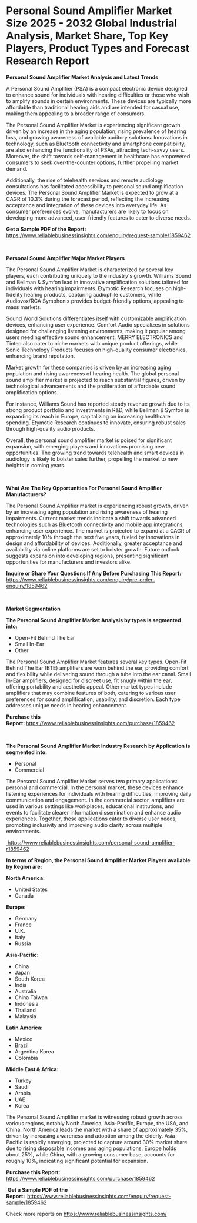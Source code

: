 <p><h1>Personal Sound Amplifier Market Size 2025 - 2032 Global Industrial Analysis, Market Share, Top Key Players, Product Types and Forecast Research Report</h1></p><p><strong>Personal Sound Amplifier Market Analysis and Latest Trends</strong></p>
<p><p>A Personal Sound Amplifier (PSA) is a compact electronic device designed to enhance sound for individuals with hearing difficulties or those who wish to amplify sounds in certain environments. These devices are typically more affordable than traditional hearing aids and are intended for casual use, making them appealing to a broader range of consumers.</p><p>The Personal Sound Amplifier Market is experiencing significant growth driven by an increase in the aging population, rising prevalence of hearing loss, and growing awareness of available auditory solutions. Innovations in technology, such as Bluetooth connectivity and smartphone compatibility, are also enhancing the functionality of PSAs, attracting tech-savvy users. Moreover, the shift towards self-management in healthcare has empowered consumers to seek over-the-counter options, further propelling market demand.</p><p>Additionally, the rise of telehealth services and remote audiology consultations has facilitated accessibility to personal sound amplification devices. The Personal Sound Amplifier Market is expected to grow at a CAGR of 10.3% during the forecast period, reflecting the increasing acceptance and integration of these devices into everyday life. As consumer preferences evolve, manufacturers are likely to focus on developing more advanced, user-friendly features to cater to diverse needs.</p></p>
<p><strong>Get a Sample PDF of the Report:&nbsp;</strong> <a href="https://www.reliablebusinessinsights.com/enquiry/request-sample/1859462?utm_campaign=2924&utm_medium=2&utm_source=Github&utm_content=ia&utm_term=06042025&utm_id=personal-sound-amplifier">https://www.reliablebusinessinsights.com/enquiry/request-sample/1859462</a></p>
<p>&nbsp;</p>
<p><strong>Personal Sound Amplifier Major Market Players</strong></p>
<p><p>The Personal Sound Amplifier Market is characterized by several key players, each contributing uniquely to the industry's growth. Williams Sound and Bellman & Symfon lead in innovative amplification solutions tailored for individuals with hearing impairments. Etymotic Research focuses on high-fidelity hearing products, capturing audiophile customers, while Audiovox/RCA Symphonix provides budget-friendly options, appealing to mass markets.</p><p>Sound World Solutions differentiates itself with customizable amplification devices, enhancing user experience. Comfort Audio specializes in solutions designed for challenging listening environments, making it popular among users needing effective sound enhancement. MERRY ELECTRONICS and Tinteo also cater to niche markets with unique product offerings, while Sonic Technology Products focuses on high-quality consumer electronics, enhancing brand reputation.</p><p>Market growth for these companies is driven by an increasing aging population and rising awareness of hearing health. The global personal sound amplifier market is projected to reach substantial figures, driven by technological advancements and the proliferation of affordable sound amplification options. </p><p>For instance, Williams Sound has reported steady revenue growth due to its strong product portfolio and investments in R&D, while Bellman & Symfon is expanding its reach in Europe, capitalizing on increasing healthcare spending. Etymotic Research continues to innovate, ensuring robust sales through high-quality audio products.</p><p>Overall, the personal sound amplifier market is poised for significant expansion, with emerging players and innovations promising new opportunities. The growing trend towards telehealth and smart devices in audiology is likely to bolster sales further, propelling the market to new heights in coming years.</p></p>
<p>&nbsp;</p>
<p><strong>What Are The Key Opportunities For Personal Sound Amplifier Manufacturers?</strong></p>
<p><p>The Personal Sound Amplifier market is experiencing robust growth, driven by an increasing aging population and rising awareness of hearing impairments. Current market trends indicate a shift towards advanced technologies such as Bluetooth connectivity and mobile app integrations, enhancing user experience. The market is projected to expand at a CAGR of approximately 10% through the next five years, fueled by innovations in design and affordability of devices. Additionally, greater acceptance and availability via online platforms are set to bolster growth. Future outlook suggests expansion into developing regions, presenting significant opportunities for manufacturers and investors alike.</p></p>
<p><strong>Inquire or Share Your Questions If Any Before Purchasing This Report:</strong> <a href="https://www.reliablebusinessinsights.com/enquiry/pre-order-enquiry/1859462?utm_campaign=2924&utm_medium=2&utm_source=Github&utm_content=ia&utm_term=06042025&utm_id=personal-sound-amplifier">https://www.reliablebusinessinsights.com/enquiry/pre-order-enquiry/1859462</a></p>
<p>&nbsp;</p>
<p><strong>Market Segmentation</strong></p>
<p><strong>The Personal Sound Amplifier Market Analysis by types is segmented into:</strong></p>
<p><ul><li>Open-Fit Behind The Ear</li><li>Small In-Ear</li><li>Other</li></ul></p>
<p><p>The Personal Sound Amplifier Market features several key types. Open-Fit Behind The Ear (BTE) amplifiers are worn behind the ear, providing comfort and flexibility while delivering sound through a tube into the ear canal. Small In-Ear amplifiers, designed for discreet use, fit snugly within the ear, offering portability and aesthetic appeal. Other market types include amplifiers that may combine features of both, catering to various user preferences for sound amplification, usability, and discretion. Each type addresses unique needs in hearing enhancement.</p></p>
<p><strong>Purchase this Report:&nbsp;</strong><a href="https://www.reliablebusinessinsights.com/purchase/1859462?utm_campaign=2924&utm_medium=2&utm_source=Github&utm_content=ia&utm_term=06042025&utm_id=personal-sound-amplifier">https://www.reliablebusinessinsights.com/purchase/1859462</a></p>
<p>&nbsp;</p>
<p><strong>The Personal Sound Amplifier Market Industry Research by Application is segmented into:</strong></p>
<p><ul><li>Personal</li><li>Commercial</li></ul></p>
<p><p>The Personal Sound Amplifier Market serves two primary applications: personal and commercial. In the personal market, these devices enhance listening experiences for individuals with hearing difficulties, improving daily communication and engagement. In the commercial sector, amplifiers are used in various settings like workplaces, educational institutions, and events to facilitate clearer information dissemination and enhance audio experiences. Together, these applications cater to diverse user needs, promoting inclusivity and improving audio clarity across multiple environments.</p></p>
<p><a href="https://www.reliablebusinessinsights.com/personal-sound-amplifier-r1859462?utm_campaign=2924&utm_medium=2&utm_source=Github&utm_content=ia&utm_term=06042025&utm_id=personal-sound-amplifier">&nbsp;https://www.reliablebusinessinsights.com/personal-sound-amplifier-r1859462</a></p>
<p><strong>In terms of Region, the Personal Sound Amplifier Market Players available by Region are:</strong></p>
<p>
    <p> <strong> North America: </strong>
        <ul>
            <li>United States</li>
            <li>Canada</li>
        </ul>
        </p> 
    <p> <strong> Europe: </strong>
        <ul>
            <li>Germany</li>
            <li>France</li>
            <li>U.K.</li>
            <li>Italy</li>
            <li>Russia</li>
        </ul>
        </p> 
    <p> <strong> Asia-Pacific: </strong>
        <ul>
            <li>China</li>
            <li>Japan</li>
            <li>South Korea</li>
            <li>India</li>
            <li>Australia</li>
            <li>China Taiwan</li>
            <li>Indonesia</li>
            <li>Thailand</li>
            <li>Malaysia</li>
        </ul>
        </p> 
    <p> <strong> Latin America: </strong>
        <ul>
            <li>Mexico</li>
            <li>Brazil</li>
            <li>Argentina Korea</li>
            <li>Colombia</li>
        </ul>
        </p> 
    <p> <strong> Middle East & Africa: </strong>
        <ul>
            <li>Turkey</li>
            <li>Saudi</li>
            <li>Arabia</li>
            <li>UAE</li>
            <li>Korea</li>
        </ul>
    </p>
    </p>
<p><p>The Personal Sound Amplifier market is witnessing robust growth across various regions, notably North America, Asia-Pacific, Europe, the USA, and China. North America leads the market with a share of approximately 35%, driven by increasing awareness and adoption among the elderly. Asia-Pacific is rapidly emerging, projected to capture around 30% market share due to rising disposable incomes and aging populations. Europe holds about 25%, while China, with a growing consumer base, accounts for roughly 10%, indicating significant potential for expansion.</p></p>
<p><strong>Purchase this Report: </strong><a href="https://www.reliablebusinessinsights.com/purchase/1859462?utm_campaign=2924&utm_medium=2&utm_source=Github&utm_content=ia&utm_term=06042025&utm_id=personal-sound-amplifier">https://www.reliablebusinessinsights.com/purchase/1859462</a></p>
<p>&nbsp;<strong>Get a Sample PDF of the Report:&nbsp;&nbsp;</strong><a href="https://www.reliablebusinessinsights.com/enquiry/request-sample/1859462?utm_campaign=2924&utm_medium=2&utm_source=Github&utm_content=ia&utm_term=06042025&utm_id=personal-sound-amplifier">https://www.reliablebusinessinsights.com/enquiry/request-sample/1859462</a></p>
<p><strong></strong></p>
<p>Check more reports on <a href="https://www.reliablebusinessinsights.com/?utm_campaign=2924&utm_medium=2&utm_source=Github&utm_content=ia&utm_term=06042025&utm_id=personal-sound-amplifier">https://www.reliablebusinessinsights.com/</a></p>